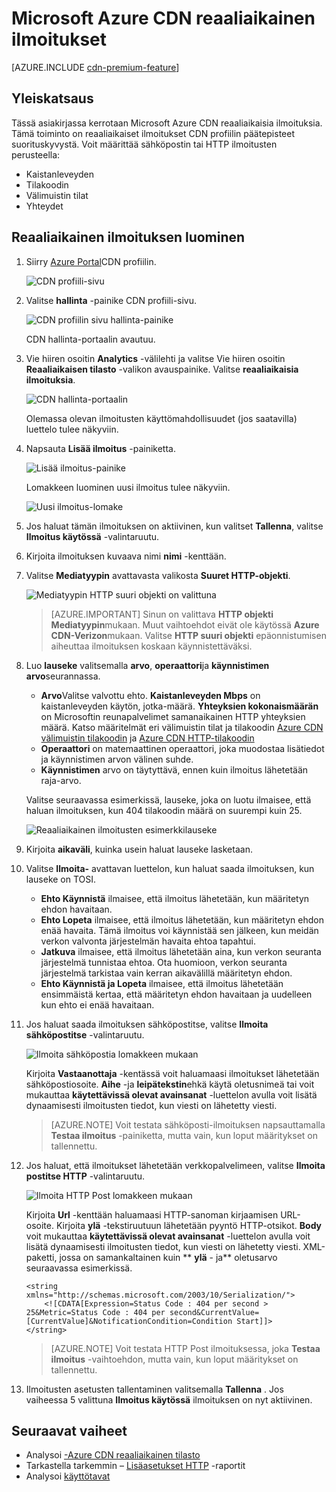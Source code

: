 <properties
    pageTitle="Azure CDN reaaliaikaisia ilmoituksia | Microsoft Azure"
    description="Microsoft Azure CDN reaaliaikainen ilmoitukset. Reaaliaikainen ilmoitukset tarjoavat CDN profiilin päätepisteet suorituskyvyn ilmoituksia."
    services="cdn"
    documentationCenter=""
    authors="camsoper"
    manager="erikre"
    editor=""/>

<tags
    ms.service="cdn"
    ms.workload="tbd"
    ms.tgt_pltfrm="na"
    ms.devlang="na"
    ms.topic="article"
    ms.date="07/12/2016"
    ms.author="casoper"/>

# <a name="real-time-alerts-in-microsoft-azure-cdn"></a>Microsoft Azure CDN reaaliaikainen ilmoitukset

[AZURE.INCLUDE [cdn-premium-feature](../../includes/cdn-premium-feature.md)]


## <a name="overview"></a>Yleiskatsaus

Tässä asiakirjassa kerrotaan Microsoft Azure CDN reaaliaikaisia ilmoituksia. Tämä toiminto on reaaliaikaiset ilmoitukset CDN profiilin päätepisteet suorituskyvystä.  Voit määrittää sähköpostin tai HTTP ilmoitusten perusteella:

* Kaistanleveyden
* Tilakoodin
* Välimuistin tilat
* Yhteydet

## <a name="creating-a-real-time-alert"></a>Reaaliaikainen ilmoituksen luominen

1. Siirry [Azure Portal](https://portal.azure.com)CDN profiilin.

    ![CDN profiili-sivu](./media/cdn-real-time-alerts/cdn-profile-blade.png)

2. Valitse **hallinta** -painike CDN profiili-sivu.

    ![CDN profiilin sivu hallinta-painike](./media/cdn-real-time-alerts/cdn-manage-btn.png)

    CDN hallinta-portaalin avautuu.

3. Vie hiiren osoitin **Analytics** -välilehti ja valitse Vie hiiren osoitin **Reaaliaikaisen tilasto** -valikon avauspainike.  Valitse **reaaliaikaisia ilmoituksia**.

    ![CDN hallinta-portaalin](./media/cdn-real-time-alerts/cdn-premium-portal.png)

    Olemassa olevan ilmoitusten käyttömahdollisuudet (jos saatavilla) luettelo tulee näkyviin.

4. Napsauta **Lisää ilmoitus** -painiketta.

    ![Lisää ilmoitus-painike](./media/cdn-real-time-alerts/cdn-add-alert.png)

    Lomakkeen luominen uusi ilmoitus tulee näkyviin.

    ![Uusi ilmoitus-lomake](./media/cdn-real-time-alerts/cdn-new-alert.png)

5. Jos haluat tämän ilmoituksen on aktiivinen, kun valitset **Tallenna**, valitse **Ilmoitus käytössä** -valintaruutu.

6. Kirjoita ilmoituksen kuvaava nimi **nimi** -kenttään.

7. Valitse **Mediatyypin** avattavasta valikosta **Suuret HTTP-objekti**.

    ![Mediatyypin HTTP suuri objekti on valittuna](./media/cdn-real-time-alerts/cdn-http-large.png)

    > [AZURE.IMPORTANT] Sinun on valittava **HTTP objekti** **Mediatyypin**mukaan.  Muut vaihtoehdot eivät ole käytössä **Azure CDN-Verizon**mukaan.  Valitse **HTTP suuri objekti** epäonnistumisen aiheuttaa ilmoituksen koskaan käynnistettäväksi.

8. Luo **lauseke** valitsemalla **arvo**, **operaattori**ja **käynnistimen arvo**seurannassa.

    - **Arvo**Valitse valvottu ehto.  **Kaistanleveyden Mbps** on kaistanleveyden käytön, jotka-määrä.  **Yhteyksien kokonaismäärän** on Microsoftin reunapalvelimet samanaikainen HTTP yhteyksien määrä.  Katso määritelmät eri välimuistin tilat ja tilakoodin [Azure CDN välimuistin tilakoodin](https://msdn.microsoft.com/library/mt759237.aspx) ja [Azure CDN HTTP-tilakoodin](https://msdn.microsoft.com/library/mt759238.aspx)
    - **Operaattori** on matemaattinen operaattori, joka muodostaa lisätiedot ja käynnistimen arvon välinen suhde.
    - **Käynnistimen** arvo on täytyttävä, ennen kuin ilmoitus lähetetään raja-arvo.

    Valitse seuraavassa esimerkissä, lauseke, joka on luotu ilmaisee, että haluan ilmoituksen, kun 404 tilakoodin määrä on suurempi kuin 25.

    ![Reaaliaikainen ilmoitusten esimerkkilauseke](./media/cdn-real-time-alerts/cdn-expression.png)

9. Kirjoita **aikaväli**, kuinka usein haluat lauseke lasketaan.

10. Valitse **Ilmoita-** avattavan luettelon, kun haluat saada ilmoituksen, kun lauseke on TOSI.
    
    - **Ehto Käynnistä** ilmaisee, että ilmoitus lähetetään, kun määritetyn ehdon havaitaan.
    - **Ehto Lopeta** ilmaisee, että ilmoitus lähetetään, kun määritetyn ehdon enää havaita. Tämä ilmoitus voi käynnistää sen jälkeen, kun meidän verkon valvonta järjestelmän havaita ehtoa tapahtui.
    - **Jatkuva** ilmaisee, että ilmoitus lähetetään aina, kun verkon seuranta järjestelmä tunnistaa ehtoa. Ota huomioon, verkon seuranta järjestelmä tarkistaa vain kerran aikavälillä määritetyn ehdon.
    - **Ehto Käynnistä ja Lopeta** ilmaisee, että ilmoitus lähetetään ensimmäistä kertaa, että määritetyn ehdon havaitaan ja uudelleen kun ehto ei enää havaitaan.

11. Jos haluat saada ilmoituksen sähköpostitse, valitse **Ilmoita sähköpostitse** -valintaruutu.  

    ![Ilmoita sähköpostia lomakkeen mukaan](./media/cdn-real-time-alerts/cdn-notify-email.png)
    
    Kirjoita **Vastaanottaja** -kentässä voit haluamaasi ilmoitukset lähetetään sähköpostiosoite. **Aihe** -ja **leipätekstin**ehkä käytä oletusnimeä tai voit mukauttaa **käytettävissä olevat avainsanat** -luettelon avulla voit lisätä dynaamisesti ilmoitusten tiedot, kun viesti on lähetetty viesti.

    > [AZURE.NOTE] Voit testata sähköposti-ilmoituksen napsauttamalla **Testaa ilmoitus** -painiketta, mutta vain, kun loput määritykset on tallennettu.

12. Jos haluat, että ilmoitukset lähetetään verkkopalvelimeen, valitse **Ilmoita postitse HTTP** -valintaruutu.

    ![Ilmoita HTTP Post lomakkeen mukaan](./media/cdn-real-time-alerts/cdn-notify-http.png)

    Kirjoita **Url** -kenttään haluamaasi HTTP-sanoman kirjaamisen URL-osoite. Kirjoita **ylä** -tekstiruutuun lähetetään pyyntö HTTP-otsikot.  **Body** voit mukauttaa **käytettävissä olevat avainsanat** -luettelon avulla voit lisätä dynaamisesti ilmoitusten tiedot, kun viesti on lähetetty viesti.  XML-paketti, jossa on samankaltainen kuin ** **ylä** - ja** oletusarvo seuraavassa esimerkissä.

    ```
    <string xmlns="http://schemas.microsoft.com/2003/10/Serialization/">
        <![CDATA[Expression=Status Code : 404 per second > 25&Metric=Status Code : 404 per second&CurrentValue=[CurrentValue]&NotificationCondition=Condition Start]]>
    </string>
    ```

    > [AZURE.NOTE] Voit testata HTTP Post ilmoituksessa, joka **Testaa ilmoitus** -vaihtoehdon, mutta vain, kun loput määritykset on tallennettu.

13. Ilmoitusten asetusten tallentaminen valitsemalla **Tallenna** .  Jos vaiheessa 5 valittuna **Ilmoitus käytössä** ilmoituksen on nyt aktiivinen.

## <a name="next-steps"></a>Seuraavat vaiheet

- Analysoi [-Azure CDN reaaliaikainen tilasto](cdn-real-time-stats.md)
- Tarkastella tarkemmin – [Lisäasetukset HTTP](cdn-advanced-http-reports.md) -raportit
- Analysoi [käyttötavat](cdn-analyze-usage-patterns.md)

